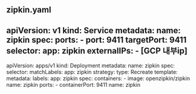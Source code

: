 ## zipkin.yaml 
 
  apiVersion: v1
  kind: Service
  metadata:
    name: zipkin
  spec:
    ports:
      - port: 9411
        targetPort: 9411
    selector:
      app: zipkin
    externalIPs:
      - [GCP 내부ip]
  ---
  apiVersion: apps/v1
  kind: Deployment
  metadata:
    name: zipkin
  spec:
    selector:
      matchLabels:
        app: zipkin
    strategy:
      type: Recreate
    template:
      metadata:
        labels:
          app: zipkin
      spec:
        containers:
          - image: openzipkin/zipkin
            name: zipkin
            ports:
              - containerPort: 9411 
                name: zipkin
